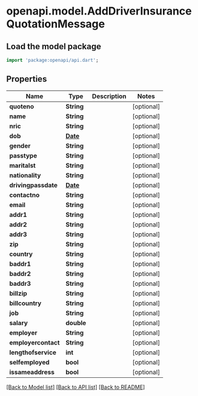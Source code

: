 # openapi.model.AddDriverInsuranceQuotationMessage

## Load the model package
```dart
import 'package:openapi/api.dart';
```

## Properties
Name | Type | Description | Notes
------------ | ------------- | ------------- | -------------
**quoteno** | **String** |  | [optional] 
**name** | **String** |  | [optional] 
**nric** | **String** |  | [optional] 
**dob** | [**Date**](Date.md) |  | [optional] 
**gender** | **String** |  | [optional] 
**passtype** | **String** |  | [optional] 
**maritalst** | **String** |  | [optional] 
**nationality** | **String** |  | [optional] 
**drivingpassdate** | [**Date**](Date.md) |  | [optional] 
**contactno** | **String** |  | [optional] 
**email** | **String** |  | [optional] 
**addr1** | **String** |  | [optional] 
**addr2** | **String** |  | [optional] 
**addr3** | **String** |  | [optional] 
**zip** | **String** |  | [optional] 
**country** | **String** |  | [optional] 
**baddr1** | **String** |  | [optional] 
**baddr2** | **String** |  | [optional] 
**baddr3** | **String** |  | [optional] 
**billzip** | **String** |  | [optional] 
**billcountry** | **String** |  | [optional] 
**job** | **String** |  | [optional] 
**salary** | **double** |  | [optional] 
**employer** | **String** |  | [optional] 
**employercontact** | **String** |  | [optional] 
**lengthofservice** | **int** |  | [optional] 
**selfemployed** | **bool** |  | [optional] 
**issameaddress** | **bool** |  | [optional] 

[[Back to Model list]](../README.md#documentation-for-models) [[Back to API list]](../README.md#documentation-for-api-endpoints) [[Back to README]](../README.md)


